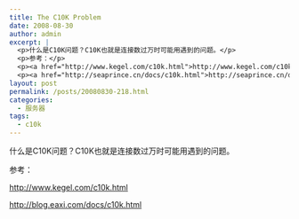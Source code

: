 ```yaml
---
title: The C10K Problem
date: 2008-08-30
author: admin
excerpt: |
  <p>什么是C10K问题？C10K也就是连接数过万时可能用遇到的问题。</p>
  <p>参考：</p>
  <p><a href="http://www.kegel.com/c10k.html">http://www.kegel.com/c10k.html</a></p>
  <p><a href="http://seaprince.cn/docs/c10k.html">http://seaprince.cn/docs/c10k.html</a></p>
layout: post
permalink: /posts/20080830-218.html
categories:
  - 服务器
tags:
  - c10k
---
```

什么是C10K问题？C10K也就是连接数过万时可能用遇到的问题。

参考：

<http://www.kegel.com/c10k.html>

<http://blog.eaxi.com/docs/c10k.html>
